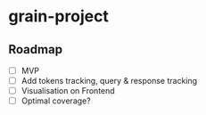 # grain-project

## Roadmap
- [ ] MVP
- [ ] Add tokens tracking, query & response tracking
- [ ] Visualisation on Frontend
- [ ] Optimal coverage?